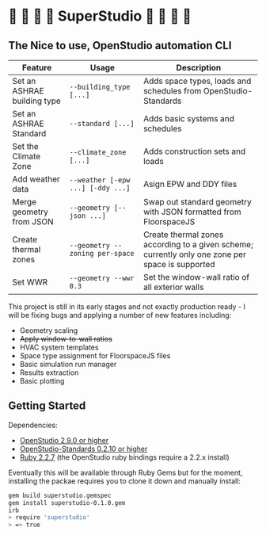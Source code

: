 # :office: :department_store: :hospital: :european_castle: SuperStudio  :european_castle: :hospital: :department_store: :office:

## The Nice to use, OpenStudio automation CLI
| Feature | Usage | Description | 
|---------|-------|-------------|
| Set an ASHRAE building type | `--building_type [...]` | Adds space types, loads and schedules from OpenStudio-Standards |
| Set an ASHRAE Standard | `--standard [...]` | Adds basic systems and schedules |
| Set the Climate Zone | `--climate_zone [...]` | Adds construction sets and loads|
| Add weather data | `--weather [-epw ...] [-ddy ...]` | Asign EPW and DDY files |
| Merge geometry from JSON | `--geometry [--json ...]` | Swap out standard geometry with JSON formatted from FloorspaceJS |
| Create thermal zones | `--geometry --zoning per-space` | Create thermal zones according to a given scheme; currently only one zone per space is supported |
| Set WWR | `--geometry --wwr 0.3` | Set the window-wall ratio of all exterior walls |

This project is still in its early stages and not exactly production ready - I will be fixing bugs and applying a number of new features including:
* Geometry scaling
* ~~Apply window-to-wall ratios~~
* HVAC system templates
* Space type assignment for FloorspaceJS files
* Basic simulation run manager
* Results extraction
* Basic plotting

## Getting Started
Dependencies:
* [OpenStudio 2.9.0 or higher](https://github.com/NREL/OpenStudio/releases/tag/v2.9.1)
* [OpenStudio-Standards 0.2.10 or higher](https://rubygems.org/gems/openstudio-standards/versions/0.2.10)
* [Ruby 2.2.7](https://www.ruby-lang.org/en/downloads/releases/) (the OpenStudio ruby bindings require a 2.2.x install)

Eventually this will be available through Ruby Gems but for the moment, installing the packae requires you to clone it down and manually install:
```bash
gem build superstudio.gemspec
gem install superstudio-0.1.0.gem
irb
> require 'superstudio'
> => true
```
